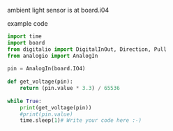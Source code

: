 
ambient light sensor is at board.i04

example code

``` python
import time
import board
from digitalio import DigitalInOut, Direction, Pull
from analogio import AnalogIn
 
pin = AnalogIn(board.IO4)
 
def get_voltage(pin):
	return (pin.value * 3.3) / 65536
 
while True:
    print(get_voltage(pin))
    #print(pin.value)
    time.sleep(1)# Write your code here :-)
```
